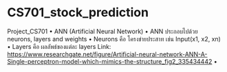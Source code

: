 # CS701_stock_prediction
Project_CS701
  • ANN (Artificial Neural Network)
  • ANN ประกอบไปด้วย neurons, layers and weights
    • Neurons คือ โครงข่ายประสาท เช่น Input(x1, x2, xn)
    • Layers คือ ผลลัพธ์ของแต่ละ layers Link: https://www.researchgate.net/figure/Artificial-neural-network-ANN-A-Single-perceptron-model-which-mimics-the-structure_fig2_335434442
    •    
